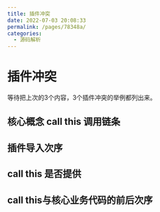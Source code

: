 ```yaml
---
title: 插件冲突
date: 2022-07-03 20:08:33
permalink: /pages/78348a/
categories: 
  - 源码解析
---
```




# 插件冲突


等待把上次的3个内容，3个插件冲突的举例都列出来。

## 核心概念 call this 调用链条

## 插件导入次序

## call this 是否提供

## call this与核心业务代码的前后次序